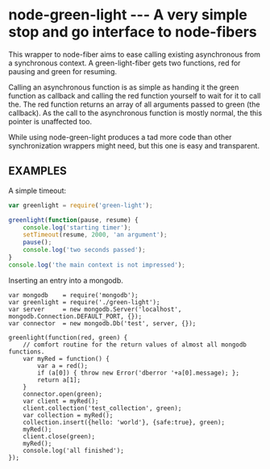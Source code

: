node-green-light --- A very simple stop and go interface to node-fibers
=======================================================================

This wrapper to node-fiber aims to ease calling existing asynchronous 
from a synchronous context. A green-light-fiber gets two functions, 
red for pausing and green for resuming. 

Calling an asynchronous function is as simple as handing it the green function
as callback and calling the red function yourself to wait for it to call the.
The red function returns an array of all arguments passed to green (the
callback). As the call to the asynchronous function is mostly normal, the this
pointer is unaffected too.

While using node-green-light produces a tad more code than other
synchronization wrappers might need, but this one is easy and transparent.

EXAMPLES
--------
A simple timeout:

```javascript
var greenlight = require('green-light');

greenlight(function(pause, resume) {
	console.log('starting timer');
	setTimeout(resume, 2000, 'an argument'); 
	pause();
	console.log('two seconds passed');
}
console.log('the main context is not impressed');
```

Inserting an entry into a mongodb.

```
var mongodb    = require('mongodb');
var greenlight = require('./green-light');
var server     = new mongodb.Server('localhost', mongodb.Connection.DEFAULT_PORT, {});
var connector  = new mongodb.Db('test', server, {});

greenlight(function(red, green) {
	// comfort routine for the return values of almost all mongodb functions.
	var myRed = function() {
		var a = red();
		if (a[0]) { throw new Error('dberror '+a[0].message); };
		return a[1];
	}
	connector.open(green);
	var client = myRed();
	client.collection('test_collection', green);
	var collection = myRed();
	collection.insert({hello: 'world'}, {safe:true}, green);
	myRed();
	client.close(green);
	myRed();
	console.log('all finished');
});
```
